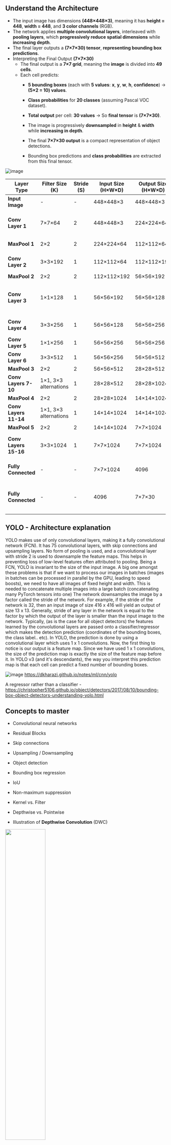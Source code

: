 

## Understand the Architecture

- The input image has dimensions **(448×448×3)**, meaning it has **height = 448**, **width = 448**, and **3 color channels** (RGB).
- The network applies **multiple convolutional layers**, interleaved with **pooling layers**, which **progressively reduce spatial dimensions** while **increasing depth**.
- The final layer outputs a **(7×7×30) tensor**, **representing bounding box predictions**.
- Interpreting the Final Output **(7×7×30)**
  - The final output is a **7×7 grid**, meaning the **image** is divided into **49 cells**.
  - Each cell predicts:
    - **5 bounding boxes** (each with **5 values**: **x**, **y**, **w**, **h**, **confidence**) → **(5×2 = 10) values**.
    - **Class probabilities** for **20 classes** (assuming Pascal VOC dataset).
    - **Total output** per cell: **30 values** → So **final tensor** is **(7×7×30)**.
   
    - The image is progressively **downsampled** in **height** & **width** while **increasing in depth**.
    - The final **7×7×30 output** is a compact representation of object detections.
    - Bounding box predictions and **class probabilities** are extracted from this final tensor.

![image](https://github.com/user-attachments/assets/bde33277-973d-4a16-a665-863a654ceb8a)

| Layer Type          | Filter Size (K) | Stride (S) | Input Size (H×W×D) | Output Size (H×W×D) | Description |
|---------------------|---------------|-----------|----------------|----------------|-------------|
| **Input Image**     | -             | -         | 448×448×3      | 448×448×3      | Original RGB image |
| **Conv Layer 1**    | 7×7×64        | 2         | 448×448×3      | 224×224×64     | Large receptive field, extracts basic features |
| **MaxPool 1**       | 2×2           | 2         | 224×224×64     | 112×112×64     | Reduces spatial size |
| **Conv Layer 2**    | 3×3×192       | 1         | 112×112×64     | 112×112×192    | Extracts more complex features |
| **MaxPool 2**       | 2×2           | 2         | 112×112×192    | 56×56×192      | Downsampling |
| **Conv Layer 3**    | 1×1×128       | 1         | 56×56×192      | 56×56×128      | Bottleneck (reduces depth before next conv layer) |
| **Conv Layer 4**    | 3×3×256       | 1         | 56×56×128      | 56×56×256      | Extracts detailed features |
| **Conv Layer 5**    | 1×1×256       | 1         | 56×56×256      | 56×56×256      | Another bottleneck |
| **Conv Layer 6**    | 3×3×512       | 1         | 56×56×256      | 56×56×512      | Deeper features |
| **MaxPool 3**       | 2×2           | 2         | 56×56×512      | 28×28×512      | Downsampling |
| **Conv Layers 7-10**| 1×1, 3×3 alternations | 1 | 28×28×512 | 28×28×1024 | 4 alternating layers refining features |
| **MaxPool 4**       | 2×2           | 2         | 28×28×1024     | 14×14×1024     | Downsampling |
| **Conv Layers 11-14** | 1×1, 3×3 alternations | 1 | 14×14×1024 | 14×14×1024 | Further feature extraction |
| **MaxPool 5**       | 2×2           | 2         | 14×14×1024     | 7×7×1024       | Downsampling |
| **Conv Layers 15-16** | 3×3×1024      | 1         | 7×7×1024       | 7×7×1024       | Final convolutional feature extraction |
| **Fully Connected** | -             | -         | 7×7×1024       | 4096           | Flatten and dense connections |
| **Fully Connected** | -             | -         | 4096           | 7×7×30         | Final output layer (grid cells with bounding boxes) |

## YOLO - Architecture explanation

YOLO makes use of only convolutional layers, making it a fully convolutional network (FCN). It has 75 convolutional layers, with skip connections and upsampling layers. 
No form of pooling is used, and a convolutional layer with stride 2 is used to downsample the feature maps. This helps in preventing loss of low-level features often attributed to pooling.
Being a FCN, YOLO is invariant to the size of the input image.
A big one amongst these problems is that if we want to process our images in batches (images in batches can be processed in parallel by the GPU, leading to speed boosts), we need to have all images of fixed height and width. This is needed to concatenate multiple images into a large batch (concatenating many PyTorch tensors into one)
The network downsamples the image by a factor called the stride of the network. For example, if the stride of the network is 32, then an input image of size 416 x 416 will yield an output of size 13 x 13. Generally, stride of any layer in the network is equal to the factor by which the output of the layer is smaller than the input image to the network.
Typically, (as is the case for all object detectors) the features learned by the convolutional layers are passed onto a classifier/regressor which makes the detection prediction (coordinates of the bounding boxes, the class label.. etc).
In YOLO, the prediction is done by using a convolutional layer which uses 1 x 1 convolutions.
Now, the first thing to notice is our output is a feature map. Since we have used 1 x 1 convolutions, the size of the prediction map is exactly the size of the feature map before it. In YOLO v3 (and it's descendants), the way you interpret this prediction map is that each cell can predict a fixed number of bounding boxes.

![image](https://github.com/user-attachments/assets/65027fb6-0dd7-4cfd-9821-f6ca3c4a8ca4)
https://dkharazi.github.io/notes/ml/cnn/yolo

A regressor rather than a classifier - https://christopher5106.github.io/object/detectors/2017/08/10/bounding-box-object-detectors-understanding-yolo.html


## Concepts to master

- Convolutional neural networks
- Residual Blocks
- Skip connections
- Upsampling / Downsampling
- Object detection
- Bounding box regression
- IoU
- Non-maximum suppression
- Kernel vs. Filter

- Depthwise vs. Pointwise

- Illustration of **Depthwise Convolution** (DWC)
<img src="https://github.com/user-attachments/assets/0ffa58ff-1c5c-4859-bafd-ddff86c2c69d" width=50% height=50%>

- Illustration of **Pointwise Convolution** (PWC)
<img src="https://github.com/user-attachments/assets/09bfd1b3-978e-41ea-aa8b-924e92c0045c" width=50% height=50%>

In standard convolutions, we are analyzing an **input map** of **height H** and **width W** comprised of **C channels**. To do so, we have a **squared kernel** of size **K** x **K** with typical values something like **3x3**, **5x5** or **7x7**. Moreover, we also specify **how many of such kernel features** we want to compute which is the number of **output channels O**.

<img src="https://github.com/user-attachments/assets/992f72ed-00fe-4a11-97e2-8b98002c500f" width=50% height=50%>

The input **feature map** is of size **W** x **H** and has **C channels** (here C=4). A kernel of size KxK is moved horizontally and vertically over the input feature map to compute the output for each location. 

The KxK kernel also covers each of the C channels. There are O of such kernels for each output feature to be computed (here O=8).

https://www.paepper.com/blog/posts/depthwise-separable-convolutions-in-pytorch/

```
```

## The Art of Possible
https://github.com/roboflow/supervision/tree/develop/examples/time_in_zone


## Ressources

- **Smart-Queue-Monitoring-System**: https://github.com/ObinnaIheanachor/Smart-Queue-Monitoring-System/tree/master?ref=blog.roboflow.com

- https://colab.research.google.com/drive/1eeYLjRWedIIcoHJJoAVinQt0GT-_fpzC?usp=sharing&ref=blog.roboflow.com#scrollTo=4hzCCJVcqw0r

- **How to Train YOLOv12 Object Detection on a Custom Dataset**: https://colab.research.google.com/github/roboflow-ai/notebooks/blob/main/notebooks/train-yolov12-object-detection-model.ipynb
  
- **Counting People On Escalator Using Yolov8 and OpenCV**: 
  - https://github.com/rahilmoosavi/CountingPeopleOnEscalatorUsingYolo/blob/master/PeopleCounter.py
  - https://medium.com/@rahil.gh.moosavi/counting-people-on-escalator-using-yolov8-and-opencv-from-scratch-1da725c0df66
 
- **How to Detect and Count Objects in Zone**: https://github.com/roboflow/notebooks/blob/main/notebooks/how-to-detect-and-count-objects-in-polygon-zone.ipynb

- **Object-Detection-and-Count-in-polygon-zone**: https://github.com/noorkhokhar99/Object-Detection-and-Count-in-polygon-zone/tree/main

- **Yolov8-Counting-People-in-Queue**: https://github.com/freedomwebtech/Yolov8-Counting-People-in-Queue/tree/main  
  - https://github.com/freedomwebtech/Yolov8-Counting-People-in-Queue/blob/main/yolov8_object_detection_on_custom_dataset.ipynb

- **Real world applications from Ultralytics**: https://docs.ultralytics.com/guides/region-counting/#real-world-applications

- **Roboflow's notebooks (~50)**: https://github.com/roboflow/notebooks/tree/main/notebooks
  - https://github.com/roboflow/notebooks/blob/main/notebooks/how-to-track-and-count-vehicles-with-yolov8-and-supervison.ipynb
  - https://github.com/roboflow/notebooks/blob/main/notebooks/how-to-track-and-count-vehicles-with-yolov8.ipynb
  - **Zero-shot object detection**: https://github.com/roboflow/notebooks/blob/main/notebooks/zero-shot-object-detection-with-yolo-world.ipynb
  - **Bounding Box to Semantic Mask**: https://github.com/roboflow/notebooks/blob/main/notebooks/how-to-use-yolo8v-with-sam.ipynb
    - **... with videos**: https://github.com/roboflow/notebooks/blob/main/notebooks/how-to-segment-videos-with-sam-2.ipynb

<img src="https://github.com/user-attachments/assets/df822af3-067e-46b1-8813-84a77ff2929d" width="20%" height="20%">

- **Detectron 2** - https://colab.research.google.com/drive/16jcaJoc6bCFAQ96jDe2HwtXj7BMD_-m5?authuser=1#scrollTo=EHr2WJXrV6Wp
  
https://medium.com/towards-data-science/types-of-convolution-kernels-simplified-f040cb307c37

https://albumentations.ai/docs/getting_started/bounding_boxes_augmentation/

https://github.com/roboflow/supervision?tab=readme-ov-file

https://user-images.githubusercontent.com/11255376/71348563-272db480-25b0-11ea-8530-67fff677f551.gif
https://github.com/imsoo/darknet_server?tab=readme-ov-file

https://colab.research.google.com/drive/16jcaJoc6bCFAQ96jDe2HwtXj7BMD_-m5?authuser=1#scrollTo=h9tECBQCvMv3
